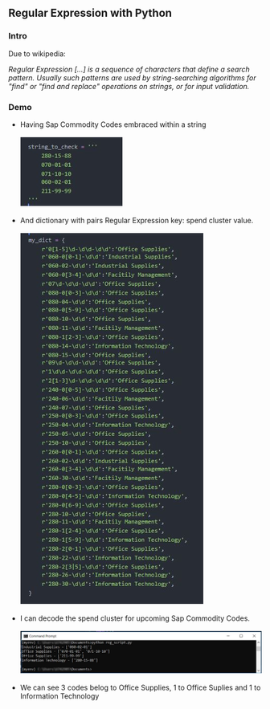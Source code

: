 <h2>Regular Expression with Python</h2>
<h3>Intro</h3>
<p>Due to wikipedia:</p>
<p><i>Regular Expression [...] is a sequence of characters that define a search pattern. Usually such patterns are used by string-searching algorithms for "find" or "find and replace" operations on strings, or for input validation.</i></p>
<h3>Demo</h3>
<ul>
  <li>Having Sap Commodity Codes embraced within a string</li>
  <br>
  <img src="images/string.JPG">
  <br><br>
  <li>And dictionary with pairs Regular Expression key: spend cluster value.</li>
  <br>
  <img src="images/re.JPG">
  <br><br>
  <li>I can decode the spend cluster for upcoming Sap Commodity Codes.</li>
  <br>
  <img src="images/outcome.jpg">
  <br><br>
  <li>We can see 3 codes belog to Office Supplies, 1 to Office Suplies and 1 to Information Technology</li>
</ul>

